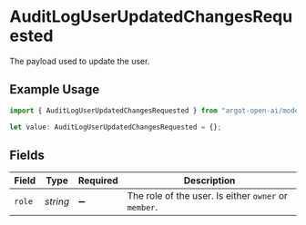 # AuditLogUserUpdatedChangesRequested

The payload used to update the user.

## Example Usage

```typescript
import { AuditLogUserUpdatedChangesRequested } from "argot-open-ai/models/components";

let value: AuditLogUserUpdatedChangesRequested = {};
```

## Fields

| Field                                                | Type                                                 | Required                                             | Description                                          |
| ---------------------------------------------------- | ---------------------------------------------------- | ---------------------------------------------------- | ---------------------------------------------------- |
| `role`                                               | *string*                                             | :heavy_minus_sign:                                   | The role of the user. Is either `owner` or `member`. |